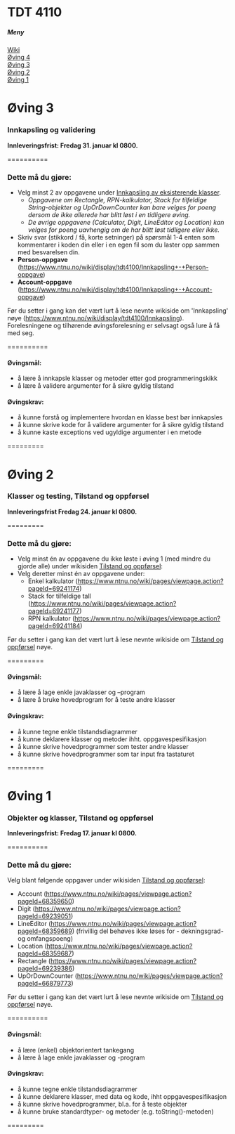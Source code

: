 # TDT 4110

##### Meny
[Wiki][wiki]  
[Øving 4][o4]  
[Øving 3][o3]  
[Øving 2][o2]  
[Øving 1][o1]  




# Øving 3
### Innkapsling og validering  
**Innleveringsfrist: Fredag 31. januar kl 0800.**

==========

### Dette må du gjøre:
- Velg minst 2 av oppgavene under [Innkapsling av eksisterende klasser](https://www.ntnu.no/wiki/display/tdt4100/Innkapsling+-+Oppgave+om+innkapsling+av+klasser+fra+andre+oppgaver).
  - *Oppgavene om Rectangle, RPN-kalkulator, Stack for tilfeldige String-objekter og UpOrDownCounter kan bare velges for poeng dersom de ikke allerede har blitt løst i en tidligere øving.*
  - *De øvrige oppgavene (Calculator, Digit, LineEditor og Location) kan velges for poeng uavhengig om de har blitt løst tidligere eller ikke.*
- Skriv svar (stikkord / få, korte setninger) på spørsmål 1-4 enten som kommentarer i koden din eller i en egen fil som du laster opp sammen med besvarelsen din.
- **Person-oppgave** (https://www.ntnu.no/wiki/display/tdt4100/Innkapsling+-+Person-oppgave)
- **Account-oppgave** (https://www.ntnu.no/wiki/display/tdt4100/Innkapsling+-+Account-oppgave)

Før du setter i gang kan det vært lurt å lese nevnte wikiside om 'Innkapsling' nøye (https://www.ntnu.no/wiki/display/tdt4100/Innkapsling). Forelesningene og tilhørende øvingsforelesning er selvsagt også lure å få med seg.

==========

#### Øvingsmål:
- å lære å innkapsle klasser og metoder etter god programmeringskikk
- å lære å validere argumenter for å sikre gyldig tilstand

#### Øvingskrav:
- å kunne forstå og implementere hvordan en klasse best bør innkapsles
- å kunne skrive kode for å validere argumenter for å sikre gyldig tilstand
- å kunne kaste exceptions ved ugyldige argumenter i en metode

=========

# Øving 2
### Klasser og testing, Tilstand og oppførsel  
**Innleveringsfrist Fredag 24. januar kl 0800.**

=========

### Dette må du gjøre:
- Velg minst én av oppgavene du ikke løste i øving 1 (med mindre du gjorde alle) under wikisiden [Tilstand og oppførsel](https://www.ntnu.no/wiki/pages/viewpage.action?pageId=65937373):
- Velg deretter minst én av oppgavene under:
  - Enkel kalkulator (https://www.ntnu.no/wiki/pages/viewpage.action?pageId=69241174)
  - Stack for tilfeldige tall (https://www.ntnu.no/wiki/pages/viewpage.action?pageId=69241177)
  - RPN kalkulator (https://www.ntnu.no/wiki/pages/viewpage.action?pageId=69241184)
  

Før du setter i gang kan det vært lurt å lese nevnte wikiside om [Tilstand og oppførsel][stateandbehavior] nøye.

=========

#### Øvingsmål:
- å lære å lage enkle javaklasser og –program
- å lære å bruke hovedprogram for å teste andre klasser
 
#### Øvingskrav:
- å kunne tegne enkle tilstandsdiagrammer
- å kunne deklarere klasser og metoder ihht. oppgavespesifikasjon
- å kunne skrive hovedprogrammer som tester andre klasser
- å kunne skrive hovedprogrammer som tar input fra tastaturet
  
=========


# Øving 1
### Objekter og klasser, Tilstand og oppførsel  
**Innleveringsfrist: Fredag 17. januar kl 0800.**

==========

### Dette må du gjøre:
Velg blant følgende oppgaver under wikisiden [Tilstand og oppførsel](https://www.ntnu.no/wiki/pages/viewpage.action?pageId=65937373):
- Account (https://www.ntnu.no/wiki/pages/viewpage.action?pageId=68359650)
- Digit (https://www.ntnu.no/wiki/pages/viewpage.action?pageId=69239051)
- LineEditor (https://www.ntnu.no/wiki/pages/viewpage.action?pageId=68359689) (frivillig del behøves ikke løses for - dekningsgrad- og omfangspoeng)
- Location (https://www.ntnu.no/wiki/pages/viewpage.action?pageId=68359687)
- Rectangle (https://www.ntnu.no/wiki/pages/viewpage.action?pageId=69239386)
- UpOrDownCounter (https://www.ntnu.no/wiki/pages/viewpage.action?pageId=66879773)
  

Før du setter i gang kan det vært lurt å lese nevnte wikiside om [Tilstand og oppførsel][stateandbehavior] nøye.

==========

#### Øvingsmål:
- å lære (enkel) objektorientert tankegang
- å lære å lage enkle javaklasser og -program
 
#### Øvingskrav:
- å kunne tegne enkle tilstandsdiagrammer
- å kunne deklarere klasser, med data og kode, ihht oppgavespesifikasjon
- å kunne skrive hovedprogrammer, bl.a. for å teste objekter
- å kunne bruke standardtyper- og metoder (e.g. toString()-metoden)
  
=========


[wiki]: https://www.ntnu.no/wiki/display/tdt4100
[stateandbehavior]: https://www.ntnu.no/wiki/pages/viewpage.action?pageId=65937373
[encapsulation]: https://www.ntnu.no/wiki/display/tdt4100/Innkapsling
[o1]: #Øving-1
[o2]: #Øving-2
[o3]: #Øving-3
[o4]: #Øving-4
